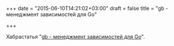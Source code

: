 +++
date = "2015-06-10T14:21:02+03:00"
draft = false
title = "gb - менеджмент зависимостей для Go"

+++

<p>Хабрастатья &quot;<a href="http://habrahabr.ru/post/259967/">gb - менеджмент зависимостей для Go</a>&quot;.</p>


